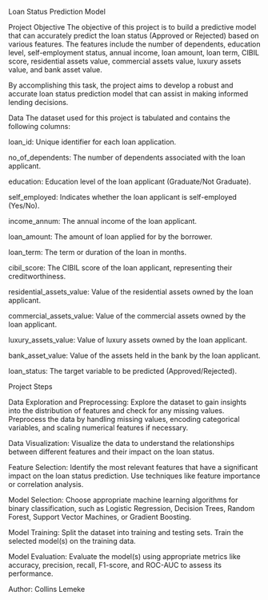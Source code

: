 
Loan Status Prediction Model

Project Objective
The objective of this project is to build a predictive model that can accurately predict the loan status (Approved or Rejected) based on various features. The features include the number of dependents, education level, self-employment status, annual income, loan amount, loan term, CIBIL score, residential assets value, commercial assets value, luxury assets value, and bank asset value.

By accomplishing this task, the project aims to develop a robust and accurate loan status prediction model that can assist in making informed lending decisions.

Data
The dataset used for this project is tabulated and contains the following columns:

loan_id: Unique identifier for each loan application.

no_of_dependents: The number of dependents associated with the loan applicant.

education: Education level of the loan applicant (Graduate/Not Graduate).

self_employed: Indicates whether the loan applicant is self-employed (Yes/No).

income_annum: The annual income of the loan applicant.

loan_amount: The amount of loan applied for by the borrower.

loan_term: The term or duration of the loan in months.

cibil_score: The CIBIL score of the loan applicant, representing their creditworthiness.

residential_assets_value: Value of the residential assets owned by the loan applicant.

commercial_assets_value: Value of the commercial assets owned by the loan applicant.

luxury_assets_value: Value of luxury assets owned by the loan applicant.

bank_asset_value: Value of the assets held in the bank by the loan applicant.

loan_status: The target variable to be predicted (Approved/Rejected).


Project Steps

Data Exploration and Preprocessing: Explore the dataset to gain insights into the distribution of features and check for any missing values. Preprocess the data by handling missing values, encoding categorical variables, and scaling numerical features if necessary.

Data Visualization: Visualize the data to understand the relationships between different features and their impact on the loan status.

Feature Selection: Identify the most relevant features that have a significant impact on the loan status prediction. Use techniques like feature importance or correlation analysis.

Model Selection: Choose appropriate machine learning algorithms for binary classification, such as Logistic Regression, Decision Trees, Random Forest, Support Vector Machines, or Gradient Boosting.

Model Training: Split the dataset into training and testing sets. Train the selected model(s) on the training data.

Model Evaluation: Evaluate the model(s) using appropriate metrics like accuracy, precision, recall, F1-score, and ROC-AUC to assess its performance.

Author: Collins Lemeke 
